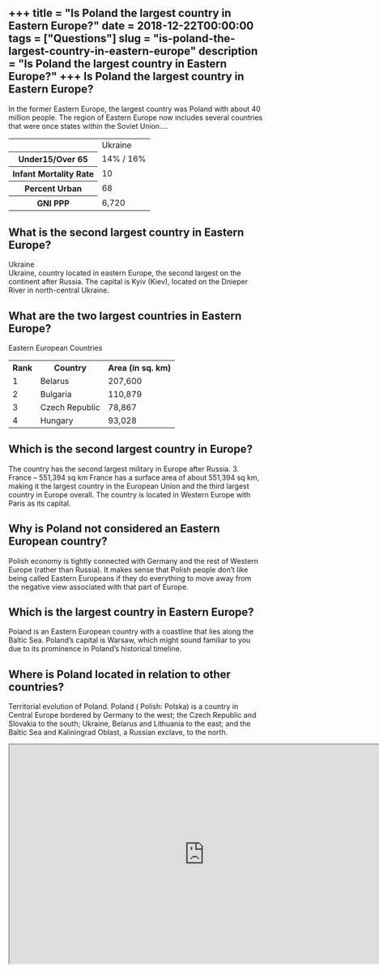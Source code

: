 +++
title = "Is Poland the largest country in Eastern Europe?"
date = 2018-12-22T00:00:00
tags = ["Questions"]
slug = "is-poland-the-largest-country-in-eastern-europe"
description = "Is Poland the largest country in Eastern Europe?"
+++
Is Poland the largest country in Eastern Europe?
------------------------------------------------

In the former Eastern Europe, the largest country was Poland with about 40 million people. The region of Eastern Europe now includes several countries that were once states within the Soviet Union….

<table><tr><th></th><td>Ukraine</td></tr><tr><th>Under15/Over 65</th><td>14% / 16%</td></tr><tr><th>Infant Mortality Rate</th><td>10</td></tr><tr><th>Percent Urban</th><td>68</td></tr><tr><th>GNI PPP</th><td>6,720</td></tr></table>

What is the second largest country in Eastern Europe?
-----------------------------------------------------

Ukraine  
Ukraine, country located in eastern Europe, the second largest on the continent after Russia. The capital is Kyiv (Kiev), located on the Dnieper River in north-central Ukraine.

What are the two largest countries in Eastern Europe?
-----------------------------------------------------

Eastern European Countries

<table><tr><th>Rank</th><th>Country</th><th>Area (in sq. km)</th></tr><tr><td>1</td><td>Belarus</td><td>207,600</td></tr><tr><td>2</td><td>Bulgaria</td><td>110,879</td></tr><tr><td>3</td><td>Czech Republic</td><td>78,867</td></tr><tr><td>4</td><td>Hungary</td><td>93,028</td></tr></table>

Which is the second largest country in Europe?
----------------------------------------------

The country has the second largest military in Europe after Russia. 3. France – 551,394 sq km France has a surface area of about 551,394 sq km, making it the largest country in the European Union and the third largest country in Europe overall. The country is located in Western Europe with Paris as its capital.

Why is Poland not considered an Eastern European country?
---------------------------------------------------------

Polish economy is tightly connected with Germany and the rest of Western Europe (rather than Russia). It makes sense that Polish people don’t like being called Eastern Europeans if they do everything to move away from the negative view associated with that part of Europe.

Which is the largest country in Eastern Europe?
-----------------------------------------------

Poland is an Eastern European country with a coastline that lies along the Baltic Sea. Poland’s capital is Warsaw, which might sound familiar to you due to its prominence in Poland’s historical timeline.

Where is Poland located in relation to other countries?
-------------------------------------------------------

Territorial evolution of Poland. Poland ( Polish: Polska) is a country in Central Europe bordered by Germany to the west; the Czech Republic and Slovakia to the south; Ukraine, Belarus and Lithuania to the east; and the Baltic Sea and Kaliningrad Oblast, a Russian exclave, to the north.

<iframe allow="accelerometer; autoplay; clipboard-write; encrypted-media; gyroscope; picture-in-picture" allowfullscreen="" class="__youtube_prefs__  epyt-is-override  no-lazyload" data-no-lazy="1" data-origheight="433" data-origwidth="770" data-skipgform_ajax_framebjll="" height="433" id="_ytid_46284" loading="lazy" src="https://www.youtube.com/embed/tAoQfdAQUKY?enablejsapi=1&autoplay=0&cc_load_policy=0&cc_lang_pref=&iv_load_policy=1&loop=0&modestbranding=0&rel=1&fs=1&playsinline=0&autohide=2&theme=dark&color=red&controls=1&" title="YouTube player" width="770"></iframe>